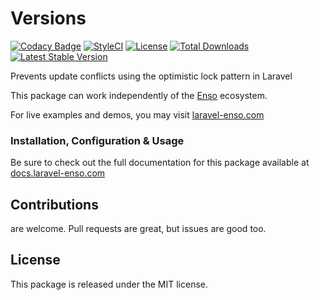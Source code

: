 # Versions

[![Codacy Badge](https://app.codacy.com/project/badge/Grade/d29de6dcf01e4ae6928776f6e03284ef)](https://www.codacy.com/gh/laravel-enso/versions?utm_source=github.com&amp;utm_medium=referral&amp;utm_content=laravel-enso/versions&amp;utm_campaign=Badge_Grade) 
[![StyleCI](https://github.styleci.io/repos/134861936/shield?branch=master)](https://github.styleci.io/repos/134861936)
[![License](https://poser.pugx.org/laravel-enso/versions/license)](https://packagist.org/packages/laravel-enso/versions)
[![Total Downloads](https://poser.pugx.org/laravel-enso/versions/downloads)](https://packagist.org/packages/laravel-enso/versions)
[![Latest Stable Version](https://poser.pugx.org/laravel-enso/versions/version)](https://packagist.org/packages/laravel-enso/versions)

Prevents update conflicts using the optimistic lock pattern in Laravel

This package can work independently of the [Enso](https://github.com/laravel-enso/Enso) ecosystem.

For live examples and demos, you may visit [laravel-enso.com](https://www.laravel-enso.com)

### Installation, Configuration & Usage

Be sure to check out the full documentation for this package available at [docs.laravel-enso.com](https://docs.laravel-enso.com/backend/versions.html)

## Contributions

are welcome. Pull requests are great, but issues are good too.

## License

This package is released under the MIT license.
